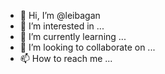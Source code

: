 - 👋 Hi, I’m @leibagan
- 👀 I’m interested in ...
- 🌱 I’m currently learning ...
- 💞️ I’m looking to collaborate on ...
- 📫 How to reach me ...

<!---
leibagan/leibagan is a ✨ special ✨ repository because its `README.md` (this file) appears on your GitHub profile.
You can click the Preview link to take a look at your changes.
--->
